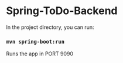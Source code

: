 # Spring-ToDo-Backend

In the project directory, you can run:
### `mvn spring-boot:run`

Runs the app in PORT 9090
